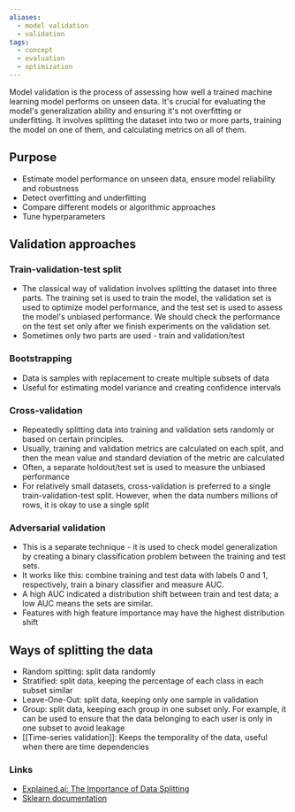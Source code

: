 ```yaml
---
aliases:
  - model validation
  - validation
tags:
  - concept
  - evaluation
  - optimization
---
```

Model validation is the process of assessing how well a trained machine learning model performs on unseen data. It's crucial for evaluating the model's generalization ability and ensuring it's not overfitting or underfitting. It involves splitting the dataset into two or more parts, training the model on one of them, and calculating metrics on all of them.

## Purpose
- Estimate model performance on unseen data, ensure model reliability and robustness
- Detect overfitting and underfitting
- Compare different models or algorithmic approaches
- Tune hyperparameters

## Validation approaches
### Train-validation-test split
* The classical way of validation involves splitting the dataset into three parts. The training set is used to train the model, the validation set is used to optimize model performance, and the test set is used to assess the model's unbiased performance. We should check the performance on the test set only after we finish experiments on the validation set.
* Sometimes only two parts are used - train and validation/test
### Bootstrapping
* Data is samples with replacement to create multiple subsets of data
* Useful for estimating model variance and creating confidence intervals
### Cross-validation
* Repeatedly splitting data into training and validation sets randomly or based on certain principles.
* Usually, training and validation metrics are calculated on each split, and then the mean value and standard deviation of the metric are calculated
* Often, a separate holdout/test set is used to measure the unbiased performance
* For relatively small datasets, cross-validation is preferred to a single train-validation-test split. However, when the data numbers millions of rows, it is okay to use a single split
### Adversarial validation
* This is a separate technique - it is used to check model generalization by creating a binary classification problem between the training and test sets.
* It works like this: combine training and test data with labels 0 and 1, respectively, train a binary classifier and measure AUC.
* A high AUC indicated a distribution shift between train and test data; a low AUC means the sets are similar.
* Features with high feature importance may have the highest distribution shift

## Ways of splitting the data
* Random spitting: split data randomly
* Stratified: split data, keeping the percentage of each class in each subset similar
* Leave-One-Out: split data, keeping only one sample in validation
* Group: split data, keeping each group in one subset only. For example, it can be used to ensure that the data belonging to each user is only in one subset to avoid leakage
* [[Time-series validation]]: Keeps the temporality of the data, useful when there are time dependencies

### Links
* [Explained.ai: The Importance of Data Splitting](https://mlu-explain.github.io/train-test-validation/)
* [Sklearn documentation](https://scikit-learn.org/stable/modules/cross_validation.html#cross-validation-iterators)
